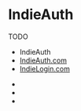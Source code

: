 # IndieAuth

TODO

- IndieAuth
- [IndieAuth.com](https://indieauth.com/)
- [IndieLogin.com](https://indielogin.com/)

<Citation
  author="Aaron Parecki"
  citeHref="https://aaronparecki.com/2018/07/07/7/oauth-for-the-open-web"
  citeText="OAuth for the Open Web">
<template v-slot:quote>

<p slot="quote">
Every service that spins up an OAuth-enabled API ends up being its own <strong class="color:accent">isolated system</strong>. For example, if I want to build an app that can read someone's step count from FitBit, I have to first go register as a developer on FitBit's website in order to get API keys to use with their OAuth API.
</p>
</template>
</Citation>

- <Anchor href="https://github.com/simonw/datasette-indieauth" text="datasette-indieauth" />
- <Anchor href="IndieLogin.com" text="IndieLogin.com" />
- <Anchor href="https://github.com/reiterate-app/authorio" text="authorio" />

<!--

This post details a few specific challenges with OAuth preventing it from being used by independent websites, as well as the solutions to each.
https://aaronparecki.com/2018/07/07/7/oauth-for-the-open-web

In a world where everyone's own website is its own OAuth server, it's obviously not practical to have an app developer register API keys at each.

In OAuth, client registration gives us a few specific things:

- Provides a unique ID that is used to identify the app throughout the OAuth process, called the client ID
- Provides a place to enter the name and icon for the app which is displayed during login
- Registers one or more redirect URLs for security
- For "confidential clients" (web server apps), registration also provides the client with a client secret

In order to avoid registration, we need a solution for the first three bullet points above.

Client ID: Every application needs a unique identifier. If we're talking about turning every website into an OAuth provider, we need a way to have globally unique identifiers for every OAuth app. It turns out we already have a mechanism for this: URLs! In this Open Web version of OAuth, client IDs can be the application's URL. For web-based apps, this is straightforward, as it's simply the website the app is running on. For native apps, this can be the application's "about" page.

https://indieweb.org/How_to_set_up_web_sign-in_on_your_own_domain

Acquiescence is an IndieAuth authorization and token endpoint written in Ruby.
https://github.com/barryf/acquiescence

Selfauth is a self-hosted Authorization Endpoint used to login with a personal URL (as Web sign-in) via IndieAuth. It's written in PHP.
https://github.com/Inklings-io/selfauth

- https://indieweb.org/authorization-endpoint
- https://indieweb.org/token-endpoint
-->
